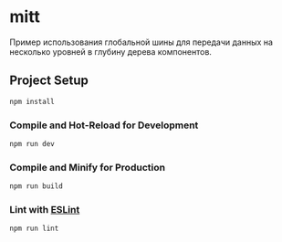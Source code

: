 # mitt

Пример использования глобальной шины для передачи данных на несколько уровней в глубину дерева компонентов.

## Project Setup

```sh
npm install
```

### Compile and Hot-Reload for Development

```sh
npm run dev
```

### Compile and Minify for Production

```sh
npm run build
```

### Lint with [ESLint](https://eslint.org/)

```sh
npm run lint
```
